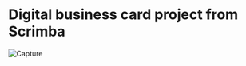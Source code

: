 # Digital business card project from Scrimba

![Capture](https://user-images.githubusercontent.com/118050961/225285125-81c90392-e21d-4e85-81b9-a01b01333cfe.PNG)
